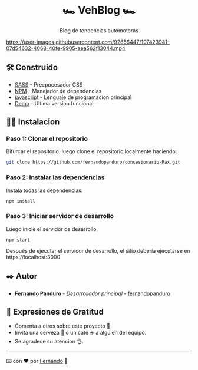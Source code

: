 <h1 align="center"> 🏎️ VehBlog 🏎️ </h1>

<p align="center"> Blog de tendencias automotoras  </p> 



https://user-images.githubusercontent.com/92656447/197423941-07d54632-4068-40fe-9905-aea562f13044.mp4



## 🛠️ Construido 

* [SASS](https://sass-lang.com/) - Preepocesador CSS
* [NPM](https://www.npmjs.com/) - Manejador de dependencias
* [javascript](https://developer.mozilla.org/es/docs/Web/JavaScript) - Lenguaje de programacion principal
* [Demo](https://vehblogs.netlify.app/) - Ultima version funcional

## 🧑‍💻 Instalacion 

### Paso 1: Clonar el repositorio

Bifurcar el repositorio. luego clone el repositorio localmente haciendo:

```bash
git clone https://github.com/fernandopanduro/concesionario-Rax.git
```

### Paso 2: Instalar las dependencias

Instala todas las dependencias:

```bash
npm install
```

### Paso 3: Iniciar servidor de desarrollo

Luego inicie el servidor de desarrollo:
```
npm start
```
Después de ejecutar el servidor de desarrollo, el sitio debería ejecutarse en https://localhost:3000


## ✒️ Autor 

* **Fernando Panduro** - *Desarrollador principal* - [fernandopanduro](https://github.com/fernandopanduro)


## 🎁 Expresiones de Gratitud 

* Comenta a otros sobre este proyecto 📢
* Invita una cerveza 🍺 o un café ☕ a alguien del equipo. 
* Se agradece su atencion 👌.



---
⌨️ con ❤️ por [Fernando](https://github.com/fernandopanduro) 👑



